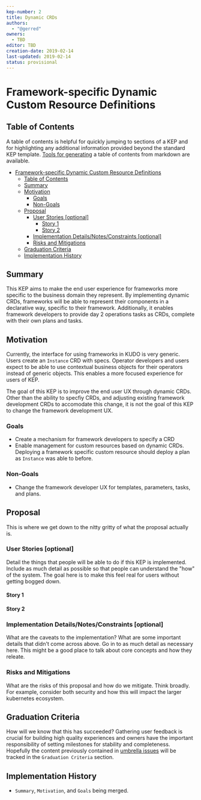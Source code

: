 ```yaml
---
kep-number: 2
title: Dynamic CRDs
authors:
  - "@gerred"
owners:
  - TBD
editor: TBD
creation-date: 2019-02-14
last-updated: 2019-02-14
status: provisional
---
```


# Framework-specific Dynamic Custom Resource Definitions

## Table of Contents

A table of contents is helpful for quickly jumping to sections of a KEP and for highlighting any additional information provided beyond the standard KEP template.
[Tools for generating][] a table of contents from markdown are available.

- [Framework-specific Dynamic Custom Resource Definitions](#framework-specific-dynamic-custom-resource-definitions)
  - [Table of Contents](#table-of-contents)
  - [Summary](#summary)
  - [Motivation](#motivation)
    - [Goals](#goals)
    - [Non-Goals](#non-goals)
  - [Proposal](#proposal)
    - [User Stories [optional]](#user-stories-optional)
      - [Story 1](#story-1)
      - [Story 2](#story-2)
    - [Implementation Details/Notes/Constraints [optional]](#implementation-detailsnotesconstraints-optional)
    - [Risks and Mitigations](#risks-and-mitigations)
  - [Graduation Criteria](#graduation-criteria)
  - [Implementation History](#implementation-history)

[tools for generating]: https://github.com/ekalinin/github-markdown-toc

## Summary

This KEP aims to make the end user experience for frameworks more specific to the business domain they represent. By implementing dynamic CRDs, frameworks will be able to represent their components in a declarative way, specific to their framework. Additionally, it enables framework developers to provide day 2 operations tasks as CRDs, complete with their own plans and tasks.

## Motivation

Currently, the interface for using frameworks in KUDO is very generic. Users create an `Instance` CRD with specs. Operator developers and users expect to be able to use contextual business objects for their operators instead of generic objects. This enables a more focused experience for users of KEP.

The goal of this KEP is to improve the end user UX through dynamic CRDs. Other than the ability to specfiy CRDs, and adjusting existing framework development CRDs to accomodate this change, it is not the goal of this KEP to change the framework development UX.

### Goals

- Create a mechanism for framework developers to specify a CRD
- Enable management for custom resources based on dynamic CRDs. Deploying a framework specific custom resource should deploy a plan as `Instance` was able to before.

### Non-Goals

- Change the framework developer UX for templates, parameters, tasks, and plans.

## Proposal

This is where we get down to the nitty gritty of what the proposal actually is.

### User Stories [optional]

Detail the things that people will be able to do if this KEP is implemented.
Include as much detail as possible so that people can understand the "how" of the system.
The goal here is to make this feel real for users without getting bogged down.

#### Story 1

#### Story 2

### Implementation Details/Notes/Constraints [optional]

What are the caveats to the implementation?
What are some important details that didn't come across above.
Go in to as much detail as necessary here.
This might be a good place to talk about core concepts and how they releate.

### Risks and Mitigations

What are the risks of this proposal and how do we mitigate.
Think broadly.
For example, consider both security and how this will impact the larger kubernetes ecosystem.

## Graduation Criteria

How will we know that this has succeeded?
Gathering user feedback is crucial for building high quality experiences and owners have the important responsibility of setting milestones for stability and completeness.
Hopefully the content previously contained in [umbrella issues][] will be tracked in the `Graduation Criteria` section.

[umbrella issues]: https://github.com/kubernetes/kubernetes/issues/42752

## Implementation History

- `Summary`, `Motivation`, and `Goals` being merged.
